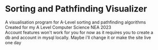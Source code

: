 <h1>Sorting and Pathfinding Visualizer</h1>
A visualisation program for A-Level sorting and pathfinding algorithms
<br>
Created for my A Level Computer Science NEA 2023
<br>
Account features won't work for you for now as it requires you to create a db and account in mysql locally. Maybe i'll change it or make the site live one day
